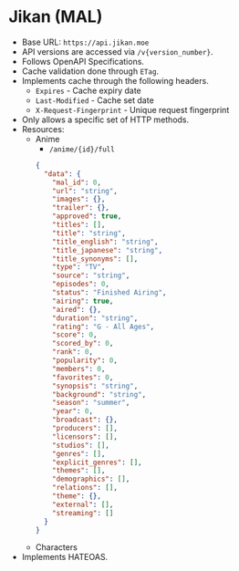 # Jikan (MAL)

- Base URL: `https://api.jikan.moe`
- API versions are accessed via `/v{version_number}`.
- Follows OpenAPI Specifications.
- Cache validation done through `ETag`.
- Implements cache through the following headers.
  - `Expires` - Cache expiry date
  - `Last-Modified` - Cache set date
  - `X-Request-Fingerprint` - Unique request fingerprint
- Only allows a specific set of HTTP methods.
- Resources:
  - Anime
    - `/anime/{id}/full`
    ```json
    {
      "data": {
        "mal_id": 0,
        "url": "string",
        "images": {},
        "trailer": {},
        "approved": true,
        "titles": [],
        "title": "string",
        "title_english": "string",
        "title_japanese": "string",
        "title_synonyms": [],
        "type": "TV",
        "source": "string",
        "episodes": 0,
        "status": "Finished Airing",
        "airing": true,
        "aired": {},
        "duration": "string",
        "rating": "G - All Ages",
        "score": 0,
        "scored_by": 0,
        "rank": 0,
        "popularity": 0,
        "members": 0,
        "favorites": 0,
        "synopsis": "string",
        "background": "string",
        "season": "summer",
        "year": 0,
        "broadcast": {},
        "producers": [],
        "licensors": [],
        "studios": [],
        "genres": [],
        "explicit_genres": [],
        "themes": [],
        "demographics": [],
        "relations": [],
        "theme": {},
        "external": [],
        "streaming": []
      }
    }
    ```
  - Characters
- Implements HATEOAS.
